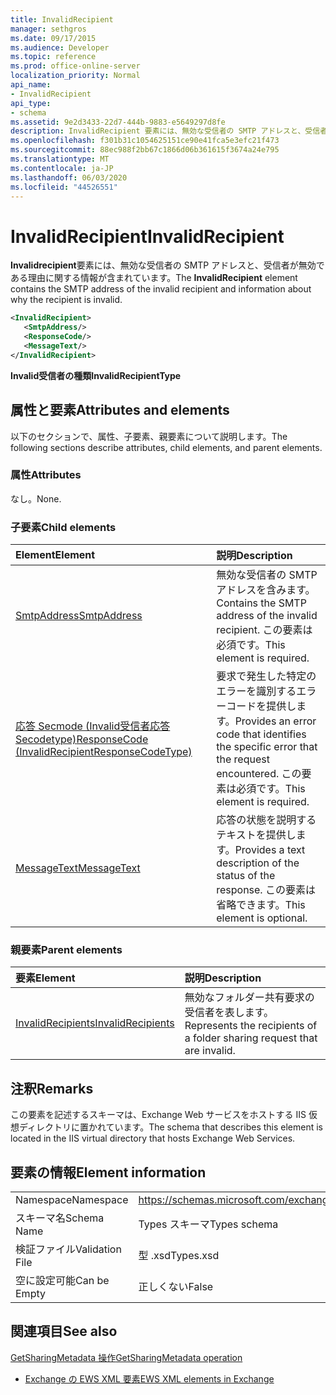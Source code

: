 ```yaml
---
title: InvalidRecipient
manager: sethgros
ms.date: 09/17/2015
ms.audience: Developer
ms.topic: reference
ms.prod: office-online-server
localization_priority: Normal
api_name:
- InvalidRecipient
api_type:
- schema
ms.assetid: 9e2d3433-22d7-444b-9883-e5649297d8fe
description: InvalidRecipient 要素には、無効な受信者の SMTP アドレスと、受信者が無効である理由に関する情報が含まれています。
ms.openlocfilehash: f301b31c1054625151ce90e41fca5e3efc21f473
ms.sourcegitcommit: 88ec988f2bb67c1866d06b361615f3674a24e795
ms.translationtype: MT
ms.contentlocale: ja-JP
ms.lasthandoff: 06/03/2020
ms.locfileid: "44526551"
---
```

# <a name="invalidrecipient"></a><span data-ttu-id="bd5ce-103">InvalidRecipient</span><span class="sxs-lookup"><span data-stu-id="bd5ce-103">InvalidRecipient</span></span>

<span data-ttu-id="bd5ce-104">**Invalidrecipient**要素には、無効な受信者の SMTP アドレスと、受信者が無効である理由に関する情報が含まれています。</span><span class="sxs-lookup"><span data-stu-id="bd5ce-104">The **InvalidRecipient** element contains the SMTP address of the invalid recipient and information about why the recipient is invalid.</span></span> 
  
```XML
<InvalidRecipient>
   <SmtpAddress/>
   <ResponseCode/>
   <MessageText/>
</InvalidRecipient>

```

 <span data-ttu-id="bd5ce-105">**Invalid受信者の種類**</span><span class="sxs-lookup"><span data-stu-id="bd5ce-105">**InvalidRecipientType**</span></span>
## <a name="attributes-and-elements"></a><span data-ttu-id="bd5ce-106">属性と要素</span><span class="sxs-lookup"><span data-stu-id="bd5ce-106">Attributes and elements</span></span>

<span data-ttu-id="bd5ce-107">以下のセクションで、属性、子要素、親要素について説明します。</span><span class="sxs-lookup"><span data-stu-id="bd5ce-107">The following sections describe attributes, child elements, and parent elements.</span></span>
  
### <a name="attributes"></a><span data-ttu-id="bd5ce-108">属性</span><span class="sxs-lookup"><span data-stu-id="bd5ce-108">Attributes</span></span>

<span data-ttu-id="bd5ce-109">なし。</span><span class="sxs-lookup"><span data-stu-id="bd5ce-109">None.</span></span>
  
### <a name="child-elements"></a><span data-ttu-id="bd5ce-110">子要素</span><span class="sxs-lookup"><span data-stu-id="bd5ce-110">Child elements</span></span>

|<span data-ttu-id="bd5ce-111">**Element**</span><span class="sxs-lookup"><span data-stu-id="bd5ce-111">**Element**</span></span>|<span data-ttu-id="bd5ce-112">**説明**</span><span class="sxs-lookup"><span data-stu-id="bd5ce-112">**Description**</span></span>|
|:-----|:-----|
|[<span data-ttu-id="bd5ce-113">SmtpAddress</span><span class="sxs-lookup"><span data-stu-id="bd5ce-113">SmtpAddress</span></span>](smtpaddress.md) <br/> |<span data-ttu-id="bd5ce-114">無効な受信者の SMTP アドレスを含みます。</span><span class="sxs-lookup"><span data-stu-id="bd5ce-114">Contains the SMTP address of the invalid recipient.</span></span> <span data-ttu-id="bd5ce-115">この要素は必須です。</span><span class="sxs-lookup"><span data-stu-id="bd5ce-115">This element is required.</span></span>  <br/> |
|[<span data-ttu-id="bd5ce-116">応答 Secmode (Invalid受信者応答 Secodetype)</span><span class="sxs-lookup"><span data-stu-id="bd5ce-116">ResponseCode (InvalidRecipientResponseCodeType)</span></span>](responsecode-invalidrecipientresponsecodetype.md) <br/> |<span data-ttu-id="bd5ce-117">要求で発生した特定のエラーを識別するエラーコードを提供します。</span><span class="sxs-lookup"><span data-stu-id="bd5ce-117">Provides an error code that identifies the specific error that the request encountered.</span></span> <span data-ttu-id="bd5ce-118">この要素は必須です。</span><span class="sxs-lookup"><span data-stu-id="bd5ce-118">This element is required.</span></span>  <br/> |
|[<span data-ttu-id="bd5ce-119">MessageText</span><span class="sxs-lookup"><span data-stu-id="bd5ce-119">MessageText</span></span>](messagetext.md) <br/> |<span data-ttu-id="bd5ce-120">応答の状態を説明するテキストを提供します。</span><span class="sxs-lookup"><span data-stu-id="bd5ce-120">Provides a text description of the status of the response.</span></span> <span data-ttu-id="bd5ce-121">この要素は省略できます。</span><span class="sxs-lookup"><span data-stu-id="bd5ce-121">This element is optional.</span></span>  <br/> |
   
### <a name="parent-elements"></a><span data-ttu-id="bd5ce-122">親要素</span><span class="sxs-lookup"><span data-stu-id="bd5ce-122">Parent elements</span></span>

|<span data-ttu-id="bd5ce-123">**要素**</span><span class="sxs-lookup"><span data-stu-id="bd5ce-123">**Element**</span></span>|<span data-ttu-id="bd5ce-124">**説明**</span><span class="sxs-lookup"><span data-stu-id="bd5ce-124">**Description**</span></span>|
|:-----|:-----|
|[<span data-ttu-id="bd5ce-125">InvalidRecipients</span><span class="sxs-lookup"><span data-stu-id="bd5ce-125">InvalidRecipients</span></span>](invalidrecipients.md) <br/> |<span data-ttu-id="bd5ce-126">無効なフォルダー共有要求の受信者を表します。</span><span class="sxs-lookup"><span data-stu-id="bd5ce-126">Represents the recipients of a folder sharing request that are invalid.</span></span>  <br/> |
   
## <a name="remarks"></a><span data-ttu-id="bd5ce-127">注釈</span><span class="sxs-lookup"><span data-stu-id="bd5ce-127">Remarks</span></span>

<span data-ttu-id="bd5ce-128">この要素を記述するスキーマは、Exchange Web サービスをホストする IIS 仮想ディレクトリに置かれています。</span><span class="sxs-lookup"><span data-stu-id="bd5ce-128">The schema that describes this element is located in the IIS virtual directory that hosts Exchange Web Services.</span></span>
  
## <a name="element-information"></a><span data-ttu-id="bd5ce-129">要素の情報</span><span class="sxs-lookup"><span data-stu-id="bd5ce-129">Element information</span></span>

|||
|:-----|:-----|
|<span data-ttu-id="bd5ce-130">Namespace</span><span class="sxs-lookup"><span data-stu-id="bd5ce-130">Namespace</span></span>  <br/> |https://schemas.microsoft.com/exchange/services/2006/types  <br/> |
|<span data-ttu-id="bd5ce-131">スキーマ名</span><span class="sxs-lookup"><span data-stu-id="bd5ce-131">Schema Name</span></span>  <br/> |<span data-ttu-id="bd5ce-132">Types スキーマ</span><span class="sxs-lookup"><span data-stu-id="bd5ce-132">Types schema</span></span>  <br/> |
|<span data-ttu-id="bd5ce-133">検証ファイル</span><span class="sxs-lookup"><span data-stu-id="bd5ce-133">Validation File</span></span>  <br/> |<span data-ttu-id="bd5ce-134">型 .xsd</span><span class="sxs-lookup"><span data-stu-id="bd5ce-134">Types.xsd</span></span>  <br/> |
|<span data-ttu-id="bd5ce-135">空に設定可能</span><span class="sxs-lookup"><span data-stu-id="bd5ce-135">Can be Empty</span></span>  <br/> |<span data-ttu-id="bd5ce-136">正しくない</span><span class="sxs-lookup"><span data-stu-id="bd5ce-136">False</span></span>  <br/> |
   
## <a name="see-also"></a><span data-ttu-id="bd5ce-137">関連項目</span><span class="sxs-lookup"><span data-stu-id="bd5ce-137">See also</span></span>



[<span data-ttu-id="bd5ce-138">GetSharingMetadata 操作</span><span class="sxs-lookup"><span data-stu-id="bd5ce-138">GetSharingMetadata operation</span></span>](getsharingmetadata-operation.md)


- [<span data-ttu-id="bd5ce-139">Exchange の EWS XML 要素</span><span class="sxs-lookup"><span data-stu-id="bd5ce-139">EWS XML elements in Exchange</span></span>](ews-xml-elements-in-exchange.md)

